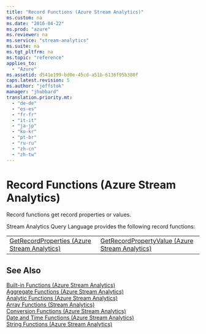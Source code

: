 ```yaml
---
title: "Record Functions (Azure Stream Analytics)"
ms.custom: na
ms.date: "2016-04-22"
ms.prod: "azure"
ms.reviewer: na
ms.service: "stream-analytics"
ms.suite: na
ms.tgt_pltfrm: na
ms.topic: "reference"
applies_to: 
  - "Azure"
ms.assetid: d541e199-bd0e-45cd-a51b-6136f95b380f
caps.latest.revision: 5
ms.author: "jeffstok"
manager: "jhubbard"
translation.priority.mt: 
  - "de-de"
  - "es-es"
  - "fr-fr"
  - "it-it"
  - "ja-jp"
  - "ko-kr"
  - "pt-br"
  - "ru-ru"
  - "zh-cn"
  - "zh-tw"
---
```

# Record Functions (Azure Stream Analytics)
  Record functions get record properties or values.  
  
 Stream Analytics Query Language provides the following record functions:  
  
|||  
|-|-|  
|[GetRecordProperties &#40;Azure Stream Analytics&#41;](../streamAnalyticsQueryLanguage/getrecordproperties--azure-stream-analytics-.md)|[GetRecordPropertyValue &#40;Azure Stream Analytics&#41;](../streamAnalyticsQueryLanguage/getrecordpropertyvalue--azure-stream-analytics-.md)|  
  
## See Also  
 [Built-in Functions &#40;Azure Stream Analytics&#41;](../streamAnalyticsQueryLanguage/built-in-functions--azure-stream-analytics-.md)   
 [Aggregate Functions &#40;Azure Stream Analytics&#41;](../streamAnalyticsQueryLanguage/aggregate-functions--azure-stream-analytics-.md)   
 [Analytic Functions &#40;Azure Stream Analytics&#41;](../streamAnalyticsQueryLanguage/analytic-functions--azure-stream-analytics-.md)   
 [Array Functions &#40;Stream Analytics&#41;](../streamAnalyticsQueryLanguage/array-functions--stream-analytics-.md)   
 [Conversion Functions &#40;Azure Stream Analytics&#41;](../streamAnalyticsQueryLanguage/conversion-functions--azure-stream-analytics-.md)   
 [Date and Time Functions &#40;Azure Stream Analytics&#41;](../streamAnalyticsQueryLanguage/date-and-time-functions--azure-stream-analytics-.md)   
 [String Functions &#40;Azure Stream Analytics&#41;](../streamAnalyticsQueryLanguage/string-functions--azure-stream-analytics-.md)  
  
  